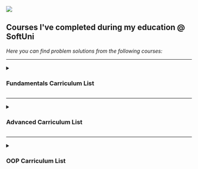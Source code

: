 <img src="https://capsule-render.vercel.app/api?type=waving&color=timeGradient&height=300&section=header&text=SoftUni-Courses&fontSize=90" />

<h2>Courses I've completed during my education @ SoftUni</h2>

<em>Here you can find problem solutions from the following courses:</em>
***
 <details>
 <summary><h3>Fundamentals Carriculum List</summary>

1. [**Labs**](https://github.com/Dilyan-Iliev/SoftUni-Csharp/tree/main/Level-Fundamentals/Labs)
2. [**Exercises**](https://github.com/Dilyan-Iliev/SoftUni-Csharp/tree/main/Level-Fundamentals/Exercises)
3. [**Exams**](https://github.com/Dilyan-Iliev/SoftUni-Csharp/tree/main/Level-Fundamentals/Exams)
  </details>
  
***
 <details>
 <summary><h3>Advanced Carriculum List</summary>

1. [**Labs**](https://github.com/Dilyan-Iliev/SoftUni-Csharp/tree/main/Level-Advanced/Labs)
2. [**Exercises**](https://github.com/Dilyan-Iliev/SoftUni-Csharp/tree/main/Level-Advanced/Exercises)
3. [**Exams**](https://github.com/Dilyan-Iliev/SoftUni-Csharp/tree/main/Level-Advanced/Exams)
  </details>
  
***
 <details>
 <summary><h3>OOP Carriculum List</summary>

1. [**Labs**](https://github.com/Dilyan-Iliev/SoftUni-Csharp/tree/main/Level-OOP/Labs)
2. [**Exercises**](https://github.com/Dilyan-Iliev/SoftUni-Csharp/tree/main/Level-OOP/Exercises) 
3. [**Exams**](https://github.com/Dilyan-Iliev/SoftUni-Csharp/tree/main/Level-OOP/Exams)

